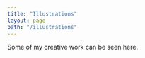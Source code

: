 ```yaml
---
title: "Illustrations"
layout: page
path: "/illustrations"
---
```


Some of my creative work can be seen here.
